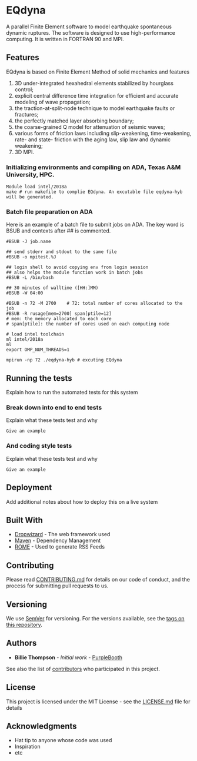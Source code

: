 # EQdyna  

A parallel Finite Element software to model earthquake spontaneous dynamic ruptures. The software is designed to use high-performance computing. It is written in FORTRAN 90 and MPI.

## Features

EQdyna is based on Finite Element Method of solid mechanics and features 
1) 3D under-integrated hexahedral elements stabilized by hourglass control; 
2) explicit central difference time integration for efficient and accurate modeling of wave propagation; 
3) the traction-at-split-node technique to model earthquake faults or fractures;
4) the perfectly matched layer absorbing boundary;
5) the coarse-grained Q model for attenuation of seismic waves;
6) various forms of friction laws including slip-weakening, time-weakening, rate- and state- friction with the aging law, slip law and dynamic weakening;
7) 3D MPI. 

### Initializing environments and compiling on ADA, Texas A&M University, HPC.

```
Module load intel/2018a
make # run makefile to complie EQdyna. An excutable file eqdyna-hyb will be generated. 
```

### Batch file preparation on ADA

Here is an example of a batch file to submit jobs on ADA. The key word is BSUB and contexts after ## is commented.

```
#BSUB -J job.name

## send stderr and stdout to the same file 
#BSUB -o mpitest.%J

## login shell to avoid copying env from login session
## also helps the module function work in batch jobs
#BSUB -L /bin/bash

## 30 minutes of walltime ([HH:]MM)
#BSUB -W 04:00

#BSUB -n 72 -M 2700    # 72: total number of cores allocated to the job
#BSUB -R rusage[mem=2700] span[ptile=12] 
# mem: the memory allocated to each core
# span[ptile]: the number of cores used on each computing node

# load intel toolchain
ml intel/2018a
ml
export OMP_NUM_THREADS=1

mpirun -np 72 ./eqdyna-hyb # excuting EQdyna
```

## Running the tests

Explain how to run the automated tests for this system

### Break down into end to end tests

Explain what these tests test and why

```
Give an example
```

### And coding style tests

Explain what these tests test and why

```
Give an example
```

## Deployment

Add additional notes about how to deploy this on a live system

## Built With

* [Dropwizard](http://www.dropwizard.io/1.0.2/docs/) - The web framework used
* [Maven](https://maven.apache.org/) - Dependency Management
* [ROME](https://rometools.github.io/rome/) - Used to generate RSS Feeds

## Contributing

Please read [CONTRIBUTING.md](https://gist.github.com/PurpleBooth/b24679402957c63ec426) for details on our code of conduct, and the process for submitting pull requests to us.

## Versioning

We use [SemVer](http://semver.org/) for versioning. For the versions available, see the [tags on this repository](https://github.com/your/project/tags). 

## Authors

* **Billie Thompson** - *Initial work* - [PurpleBooth](https://github.com/PurpleBooth)

See also the list of [contributors](https://github.com/your/project/contributors) who participated in this project.

## License

This project is licensed under the MIT License - see the [LICENSE.md](LICENSE.md) file for details

## Acknowledgments

* Hat tip to anyone whose code was used
* Inspiration
* etc
